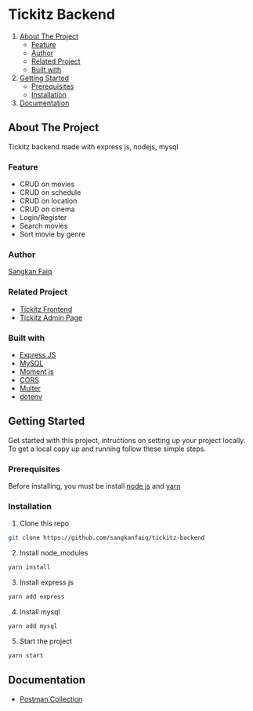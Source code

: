 # Tickitz Backend

<ol>
    <li>
      <a href="#about-the-project">About The Project</a>
      <ul>
        <li><a href="#feature">Feature</a></li>
        <li><a href="#author">Author</a></li>
        <li><a href="#related-project">Related Project</a></li>
        <li><a href="#built-with">Built with</a></li>
      </ul>
    </li>
    <li>
      <a href="#getting-started">Getting Started</a>
      <ul>
        <li><a href="#prerequisites">Prerequisites</a></li>
        <li><a href="#installation">Installation</a></li>
      </ul>
    </li>
  <li>
      <a href="#documentation">Documentation</a>
    </li>
</ol>

## About The Project
Tickitz backend made with express js, nodejs, mysql

### Feature
- CRUD on movies
- CRUD on schedule
- CRUD on location
- CRUD on cinema
- Login/Register
- Search movies
- Sort movie by genre

### Author
[Sangkan Faiq](https://github.com/sangkanfaiq)

### Related Project
- [Tickitz Frontend](https://github.com/sangkanfaiq/tickitz)
- [Tickitz Admin Page](https://github.com/sangkanfaiq/tickitz-admin)

### Built with
- [Express JS](https://expressjs.com/en/starter/installing.html)
- [MySQL](https://www.npmjs.com/package/mysql)
- [Moment js](https://momentjs.com/)
- [CORS](https://www.npmjs.com/package/cors)
- [Multer](https://www.npmjs.com/package/multer)
- [dotenv](https://www.npmjs.com/package/dotenv)

## Getting Started

Get started with this project, intructions on setting up your project locally.<br />
To get a local copy up and running follow these simple steps.
### Prerequisites

Before installing, you must be install [node js](https://nodejs.org) and [yarn](https://yarnpkg.com/getting-started/install)
### Installation

1. Clone this repo
 
```sh
git clone https://github.com/sangkanfaiq/tickitz-backend
```
2. Install node_modules

```sh
yarn install
```
3. Install express js

```sh
yarn add express
```
4. Install mysql

```sh
yarn add mysql
```
5. Start the project

```sh
yarn start
```

## Documentation

- [Postman Collection](https://documenter.getpostman.com/view/20407154/UzBqqRBN)
